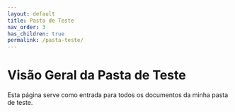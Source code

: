 ```yaml
---
layout: default
title: Pasta de Teste
nav_order: 3
has_children: true
permalink: /pasta-teste/
---
```


# Visão Geral da Pasta de Teste

Esta página serve como entrada para todos os documentos da minha pasta de teste.
